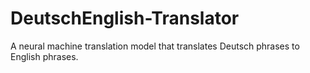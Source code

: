# DeutschEnglish-Translator

A neural machine translation model that translates Deutsch phrases to English phrases.
